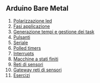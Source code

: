 

## Arduino Bare Metal
1. [Polarizzazione led](polarizzazioneled.md)
2. [Fasi applicazione](fasigenerica.md)
3. [Generazione tempi e gestione dei task](indexgenerazionetempi.md)
4. [Pulsanti](indexpulsanti.md)
5. [Seriale](indexseriale.md)
6. [Polled timers](indextimers.md)
7. [Interrupts](indexinterrupts.md)
8. [Macchine a stati finiti](indexstatifiniti.md)
9. [Reti di sensori](sensornetworkshort.md)
10. [Gateway reti di sensori](gateway.md)
12. [Esercizi](esercizi.md)
<!--stackedit_data:
eyJoaXN0b3J5IjpbMTk1MTYzNTI1NV19
-->

